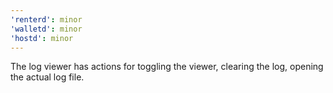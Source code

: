 ```yaml
---
'renterd': minor
'walletd': minor
'hostd': minor
---
```


The log viewer has actions for toggling the viewer, clearing the log, opening the actual log file.
